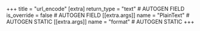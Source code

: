 +++
title = "url_encode"
[extra]
return_type = "text" # AUTOGEN FIELD
is_override = false # AUTOGEN FIELD
[[extra.args]]
name = "PlainText" # AUTOGEN STATIC
[[extra.args]]
name = "format" # AUTOGEN STATIC
+++